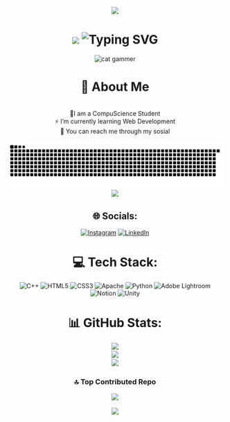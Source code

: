<!--header-->
<div align="center">
<img src = "https://capsule-render.vercel.app/api?type=waving&height=350&align=center&color=timeGradient&text=Hello!%20I'm%20Mutia%20Aulia&desc=%20This%20is%20my%20Github%20Profile&textBg=false&fontSize=80&animation=twinkling&descAlignY=65&descSize=20"/>

<!--welcoming sign-->
<h1>
<img src="https://media.giphy.com/media/hvRJCLFzcasrR4ia7z/giphy.gif" width="70"/>
<img src="https://readme-typing-svg.herokuapp.com?font=Jetbrains+mono&size=40&duration=3000&color=539bf5&center=true&vCenter=true&width=435&lines=I'm+Mutia+Aulia;" alt="Typing SVG"/>
    </h1>

<!--gif-->
<p>
    <img src="https://i.giphy.com/ule4vhcY1xEKQ.gif" alt="cat gammer" />
</p>    

<!--about me -->
<h1>💫 About Me </h1><br>🚀I am a CompuScience Student<br><!--🔭 I’m currently working <br>-->⚡ I’m currently learning Web Development<br>💬 You can reach me through my sosial<br>

<!--snake animation-->
<img src ="https://raw.githubusercontent.com/aomta/aomta/output/snake.svg" alt="Snake animation"><br>
<img src = "https://profile-counter.glitch.me/{aomta}/count.svg"/>

<!--social media-->
## 🌐 Socials:
[![Instagram](https://img.shields.io/badge/Instagram-%23E4405F.svg?logo=Instagram&logoColor=white)](https://instagram.com/instagram.com/ao.mta) [![LinkedIn](https://img.shields.io/badge/LinkedIn-%230077B5.svg?logo=linkedin&logoColor=white)](https://linkedin.com/in/https://www.linkedin.com/in/mutiaaulia-ma) 

<!--stack that i used-->
# 💻 Tech Stack:
![C++](https://img.shields.io/badge/c++-%2300599C.svg?style=flat&logo=c%2B%2B&logoColor=white) ![HTML5](https://img.shields.io/badge/html5-%23E34F26.svg?style=flat&logo=html5&logoColor=white) ![CSS3](https://img.shields.io/badge/css3-%231572B6.svg?style=flat&logo=css3&logoColor=white) ![Apache](https://img.shields.io/badge/apache-%23D42029.svg?style=flat&logo=apache&logoColor=white)
 ![Python](https://img.shields.io/badge/python-3670A0?style=flat&logo=python&logoColor=ffdd54) ![Adobe Lightroom](https://img.shields.io/badge/Adobe%20Lightroom-31A8FF.svg?style=flat&logo=Adobe%20Lightroom&logoColor=white) ![Notion](https://img.shields.io/badge/Notion-%23000000.svg?style=flat&logo=notion&logoColor=white) ![Unity](https://img.shields.io/badge/unity-%23000000.svg?style=flat&logo=unity&logoColor=white)

<!--git stats-->
# 📊 GitHub Stats:
![](https://github-readme-stats.vercel.app/api?username=aomta&theme=github_dark_dimmed&hide_border=false&include_all_commits=true&count_private=true)<br/>
![](https://github-readme-streak-stats.herokuapp.com/?user=aomta&theme=github_dark_dimmed&hide_border=false)<br/>
![](https://github-readme-stats.vercel.app/api/top-langs/?username=aomta&theme=github_dark_dimmed&hide_border=false&include_all_commits=true&count_private=true&layout=compact)

<!--## 🏆 GitHub Trophies
![](https://github-profile-trophy.vercel.app/?username=aomta&theme=onedark&no-frame=false&no-bg=true&margin-w=4)-->

### 🔝 Top Contributed Repo
![](https://github-contributor-stats.vercel.app/api?username=aomta&limit=5&theme=dark&combine_all_yearly_contributions=true)

<!--footer-->
<img src = "https://capsule-render.vercel.app/api?type=waving&height=180&color=timeGradient&textBg=false&fontSize=80&animation=twinkling&descSize=25&section=footer"/>
</div>
